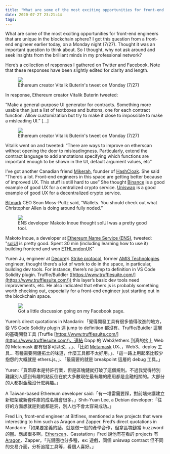 ```yaml
---
title: "What are some of the most exciting opportunities for front-end engineers unique in the blockchain space?"
date: 2020-07-27 23:21:44
tags:
---
```


What are some of the most exciting opportunities for front-end engineers that are unique in the blockchain sphere? I got this question from a front-end engineer earlier today, on a Monday night (7/27). Thought it was an important question to think about. So I thought, why not ask around and seek insights from the brilliant minds in my professional network? 

Here’s a collection of responses I gathered on Twitter and Facebook. Note that these responses have been slightly edited for clarity and length.

<figure><img src="{% asset_path frontend_v1.png %}" /><figcaption>Ethereum creator Vitalik Buterin's tweet on Monday (7/27)</figcaption></figure>

In response, Ethereum creator Vitalik Buterin tweeted:

“Make a general-purpose UI generator for contracts. Something more usable than just a list of textboxes and buttons, one for each contract function. Allow customization but try to make it close to impossible to make a misleading UI.” [...] 

<figure><img src="{% asset_path frontend_v2.png %}" /><figcaption>Ethereum creator Vitalik Buterin's tweet on Monday (7/27)</figcaption></figure>

Vitalik went on and tweeted: “There are ways to improve on etherscan without opening the door to misleadingness. Particularly, extend the contract language to add annotations specifying which functions are important enough to be shown in the UI, default argument values, etc”

I’ve got another Canadian friend [Mikerah](https://twitter.com/badcryptobitch), founder of [HashCloak](https://github.com/hashcloak). She said “There’s a lot. Front-end engineers in this space are getting better because of improved UX. This stuff is still hard to use” She thought [Binance](https://www.binance.com/en) is a good example of good UX for a centralized crypto service. [Uniswap](https://uniswap.org/) is a good example of good UX for a decentralized crypto service.

[Bitmark](https://bitmark.com/) CEO Sean Moss-Pultz said, “Wallets. You should check out what Christopher Allen is doing around fully noded.”

<figure><img src="{% asset_path frontend_ens.png %}" /><figcaption>ENS developer Makoto Inoue thought solUI was a pretty good tool.</figcaption></figure>

Makoto Inoue, a developer at [Ethereum Name Service (ENS)](https://ens.domains/), tweeted: "[solUI](https://solui.dev/) is pretty good. Spent 30 min (including learning how to use it) building frontend and won [ETHLondonUK](https://ethlondon.com/)"

Yuren Ju, engineer at [Decore](https://decore.co/)’s [Strike protocol](https://strike.network/), former [AMIS Technologies](https://www.am.is/) engineer, thought there’s a lot of work to do in the space, in particular, building dev tools. For instance, there’s no jump to definition in VS Code Solidity plugin. Truffle/Buildler ([https://www.trufflesuite.com/](https://www.trufflesuite.com/)) this layer’s basic dev tools need improvements, etc. He also indicated that ethers.js is probably something worth checking out, especially for a front-end engineer just starting out in the blockchain space.

<figure><img src="{% asset_path frontend_y1.png %}" /><figcaption>Got a little discussion going on my Facebook page.</figcaption></figure>

Yuren’s direct quotations in Mandarin:「覺得開發工具有很多值得改進的地方，從 VS Code Solidity plugin 連 jump to definition 都沒有、Truffle/Buidler 這層的基礎開發工具 (Truffle [https://www.trufflesuite.com/](https://www.trufflesuite.com/)、連結 Dapp 的 Web3/ethers 到真的接上 Web 的 Metamask 都有很多可以改...。」、「比如 [Metamask](https://metamask.io/) UX、，Web3、deploy 工具... 有種需要開疆拓土的味道，什麼工具都不太好用。」、「這一路上用起來比較少抱怨的大概就是 ethers.js。」、「最需要的就是 breakpoint 這層的 debug 工具。」

Yuren:「貨幣原本是特許行業，但是區塊鏈就打破了這個規則。不過我覺得特別難讓別人感到有趣的點反倒在於大多數現在最有趣的應用都是金融相關的。大部分的人都對金融沒什麼興趣。」

A Taiwan-based Ethereum developer said:「有一堆雷需要踩，對前端來講建立新框架或新套件庫的成名機會很多。」Shih-Yuan Lee, a Debian developer:「往好的方面想就是到處都是洞，別人也不會太容易成功。」

Fred Lin, front-end engineer at Bitfinex, mentioned a few projects that were interesting to him such as Aragon and Zapper. Fred’s direct quotations in Mandarin:「如果要定義的話，就是做一般的產學合作，但拿區塊鏈當 buzzword 的圈。應該很多啊，[Etherscan](https://etherscan.io/)、Gasstation」Fred 說他有在看的 projects 有 [Aragon](https://aragon.one/)、Zapper。「光鏈圈也分多種，ex: 遊戲，同個 uniswap contract 但不同的交易介面，分析追蹤工具等，看個人喜好。」
